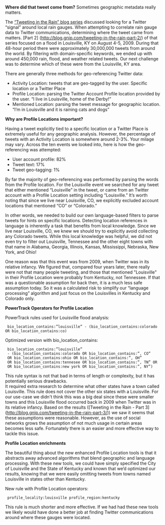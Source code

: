 __Where did that tweet come from?__ Sometimes geographic metadata really matters.

The [“Tweeting in the Rain” blog series](http://blog.gnip.com/tweeting-in-the-rain/) discussed looking for a Twitter “signal” around local rain gauges. When attempting to correlate rain gauge data to Twitter communications, determining where the tweet came from matters. [Part 2] (http://blog.gnip.com/tweeting-in-the-rain-part-2/) of that series focused on a flood in Louisville, KY on August 4-5, 2009.  During that 48-hour period there were approximately 30,000,000 tweets from around the world.  By filtering with domain-specific keywords, we ended up with around 450,000 rain, flood,  and weather related tweets. Our next challenge was to determine which of these were from the Louisville, KY area.

There are generally three methods for geo-referencing Twitter data:

- Activity Location: tweets that are geo-tagged by the user.
 Specific location or a Twitter Place
- Profile Location: parsing the Twitter Account Profile location provided by the user.
“I live in Louisville, home of the Derby!”
- Mentioned Location: parsing the tweet message for geographic location.
“I’m in Louisville and it is raining cats and dogs”

__Why are Profile Locations important?__

Having a tweet explicitly tied to a specific location or a Twitter Place is extremely useful for any geographic analysis. However, the percentage of tweets with an Activity Location is somewhere around 2-3%.  Your milage may vary.  Across the ten events we looked into, here is how the geo-referencing was attempted:

- User account profile: 82%
- Tweet text: 17%
- Tweet geo-tagging: 1% 

By far the majority of geo-referencing was performed by parsing the words from the Profile location.  For the Louisville event we searched for any tweet that either mentioned “Louisville” in the tweet, or came from an Twitter account with a Profile Location setting including “Louisville.” It’s worth noting that since we live near Louisville, CO, we explicitly excluded account locations that mentioned “CO” or “Colorado.” 

In other words, we needed to build our own language-based filters to parse tweets for hints on specific locations. Detecting location references in language is inherently a task that benefits from local knowledge.  Since we live near Louisville, CO, we knew we should try to explicitly avoid collecting any Colorado tweets.  While this local knowledge was helpful, we did not even try to filter out Louisville, Tennessee and the other eight towns with that name in Alabama, Georgia, Illinois, Kansas, Mississippi, Nebraska, New York, and Ohio! 

One reason was that this event was from 2009, when Twitter was in its relative infancy.  We figured that, compared four years later, there really were not that many people tweeting, and those that mentioned "Louisville" in their Profile Location were probably from Kentucky, not  Tennessee.  If that was a questionable assumption for back then, it is a much less safe assumption today.  So it was a calculated risk to simplify our “language processing” algorithm and just focus on the Louisvilles in Kentucky and Colorado only.


__PowerTrack Operators for Profile Location__


PowerTrack rules used for Louisville flood analysis:

     bio_location_contains:”louisville” - (bio_location_contains:colorado OR bio_location_contains:co)

Optimized version with bio_location_contains: 

     bio_location_contains:”louisville” 
     - (bio_location_contains:colorado OR bio_location_contains:”, CO” 
     OR bio_location_contains:ohio OR bio_location_contains:”, OH”
     OR bio_location_contains:tennesee OR bio_location_contains:”, TN” OR
     OR bio_location_contains:new york OR bio_location_contains:”, NY”) 

This rule syntax is not that bad in terms of length or complexity, but it has potentially serious drawbacks.  
It required extra research to determine what other states have a town called Louisville.  This rule does not cover the other six states with a Louisville.  For our use-case we didn't think this was a big deal since these were smaller towns and this Louisville flood occurred back in 2009 when Twitter was in its relative infancy.  Based on the results ([Tweeting in the Rain - Part 3] (http://blog.gnip.com/tweeting-in-the-rain-part-3/)) we saw it seems that these assumptions were reasonable. However, as the use of social networks grows the assumption of not much usage in certain areas becomes less safe. Fortunately there is an easier and more effective way to tackle this issue.


__Profile Location enrichments__

The beautiful thing about the new enhanced Profile Location tools is that it abstracts away advanced algorithms that blend geographic and language processing.  With these new tools, we could have simply specified the City of Louisville and the State of Kentucky and known that we’d optimized our results, knowing that we were easily omitting tweets from towns named Louisville in states other than Kentucky.

New rule with Profile Location operators:

     profile_locality:louisville profile_region:kentucky

This rule is much shorter and more effective.  If we had had these new tools we likely would have done a better job at finding Twitter communications around where these gauges were located. 



